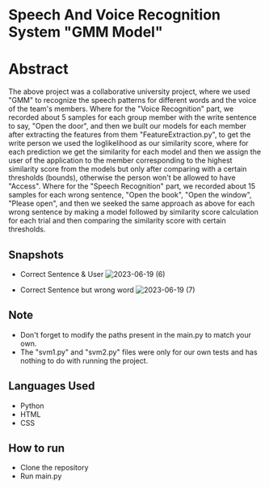 # Speech And Voice Recognition System "GMM Model"

# Abstract
The above project was a collaborative university project, where we used "GMM" to recognize the speech patterns for different words and the voice of the team's members. Where for the "Voice Recognition" part, we recorded about 5 samples for each group member with the write sentence to say, "Open the door", and then we built our models for each member after extracting the features from them "FeatureExtraction.py", to get the write person we used the loglikelihood as our similarity score, where for each prediction we get the similarity for each model and then we assign the user of the application to the member corresponding to the highest similarity score from the models but only after comparing with a certain thresholds (bounds), otherwise the person won't be allowed to have "Access".  Where for the "Speech Recognition" part, we recorded about 15 samples for each wrong sentence, "Open the book", "Open the window", "Please open", and then we seeked the same approach as above for each wrong sentence by making a model followed by similarity score calculation for each trial and then comparing the similarity score with certain thresholds.

## Snapshots
- Correct Sentence & User
![2023-06-19 (6)](https://github.com/SaraElwatany/Speech-and-voice-recognition/assets/93448764/18a6c093-32e9-4a3a-9919-0abbde7512ef)

- Correct Sentence but wrong word
![2023-06-19 (7)](https://github.com/SaraElwatany/Speech-and-voice-recognition/assets/93448764/bfc09576-4dab-4060-8201-195578b24147)

## Note
- Don't forget to modify the paths present in the main.py to match your own.
- The "svm1.py" and "svm2.py" files were only for our own tests and has nothing to do with running the project.

## Languages Used
- Python
- HTML
- CSS

## How to run
- Clone the repository
- Run main.py
  

  
